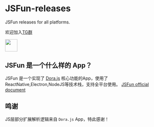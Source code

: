 # JSFun-releases

JSFun releases for all platforms.

欢迎加入[TG群](https://t.me/jsfun_app)

[<img src="https://api.gitsponsors.com/api/badge/img?id=342470483" height="40">](https://api.gitsponsors.com/api/badge/link?p=amR+ZS5ufenOQD6OAVIZ8I0zw8Qzd6ZyIhQb2xLuk3q/UZdS+CyLfN31t7xl1AIewCz7D5B959381l2uEySJ4V3al641/8ls8d9KzBBymPT4jyjRqJPFb+KXhKVQ5InmGJrSIp77NV9otlGd3wJywQ==)

## JSFun 是一个什么样的 App？

JSFun 是一个实现了 [Dora.js](https://github.com/Dorajs/docs) 核心功能的App，使用了ReactNative,Electron,NodeJS等技术栈，支持全平台使用。 [JSFun official document](https://jsfun.vercel.app)


## 鸣谢

JS层部分扩展解析逻辑来自 `Dora.js` App，特此感谢！
